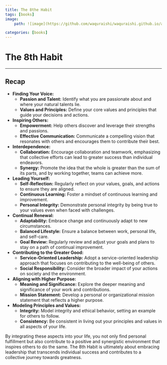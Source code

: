 ```yaml
---
title: The 8the Habit
tags: [books]
image: 
    path: ![image](https://github.com/waquraishi/waquraishi.github.io/assets/63476767/448400e9-e741-4ca9-b8c0-80fc1b1b934e)

categories: [books]    
---
```


# The 8th Habit
___
## Recap
* **Finding Your Voice:**
  * **Passion and Talent:** Identify what you are passionate about and where your natural talents lie.
  * **Values and Principles:** Define your core values and principles that guide your decisions and actions.
* **Inspiring Others:**
  * **Empowerment:** Help others discover and leverage their strengths and passions.
  * **Effective Communication:** Communicate a compelling vision that resonates with others and encourages them to contribute their best.
* **Interdependence:**
  * **Collaboration:** Encourage collaboration and teamwork, emphasizing that collective efforts can lead to greater success than individual endeavors.
  * **Synergy:** Promote the idea that the whole is greater than the sum of its parts, and by working together, teams can achieve more.
* **Leading Yourself:**
  * **Self-Reflection:** Regularly reflect on your values, goals, and actions to ensure they are aligned.
  * **Continuous Learning:** Foster a mindset of continuous learning and improvement.
  * **Personal Integrity:** Demonstrate personal integrity by being true to your values even when faced with challenges.
* **Continual Renewal:**
  * **Adaptability:** Embrace change and continuously adapt to new circumstances.
  * **Balanced Lifestyle:** Ensure a balance between work, personal life, and self-care.
  * **Goal Review:** Regularly review and adjust your goals and plans to stay on a path of continual improvement.
* **Contributing to the Greater Good:**
  * **Service-Oriented Leadership:** Adopt a service-oriented leadership approach that focuses on contributing to the well-being of others.
  * **Social Responsibility:** Consider the broader impact of your actions on society and the environment.
* **Aligning with Higher Purpose:**
  * **Meaning and Significance:** Explore the deeper meaning and significance of your work and contributions.
  * **Mission Statement:** Develop a personal or organizational mission statement that reflects a higher purpose.
* **Modeling Principles and Values:**
  * **Integrity:** Model integrity and ethical behavior, setting an example for others to follow.
  * **Consistency:** Be consistent in living out your principles and values in all aspects of your life.

By integrating these aspects into your life, you not only find personal fulfillment but also contribute to a positive and synergistic environment that inspires others to do the same. The 8th Habit is ultimately about embracing leadership that transcends individual success and contributes to a collective journey towards greatness.
